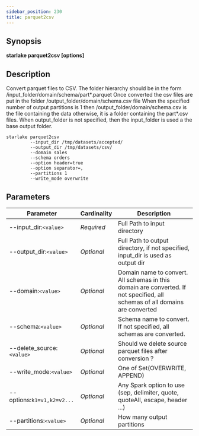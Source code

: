 ```yaml
---
sidebar_position: 230
title: parquet2csv
---
```



## Synopsis

**starlake parquet2csv [options]**

## Description

Convert parquet files to CSV.
The folder hierarchy should be in the form /input_folder/domain/schema/part*.parquet
Once converted the csv files are put in the folder /output_folder/domain/schema.csv file
When the specified number of output partitions is 1 then /output_folder/domain/schema.csv is the file containing the data
otherwise, it is a folder containing the part*.csv files.
When output_folder is not specified, then the input_folder is used a the base output folder.

````shell
starlake parquet2csv
         --input_dir /tmp/datasets/accepted/
         --output_dir /tmp/datasets/csv/
         --domain sales
         --schema orders
         --option header=true
         --option separator=,
         --partitions 1
         --write_mode overwrite
````


## Parameters

Parameter|Cardinality|Description
---|---|---
--input_dir:`<value>`|*Required*|Full Path to input directory
--output_dir:`<value>`|*Optional*|Full Path to output directory, if not specified, input_dir is used as output dir
--domain:`<value>`|*Optional*|Domain name to convert. All schemas in this domain are converted. If not specified, all schemas of all domains are converted
--schema:`<value>`|*Optional*|Schema name to convert. If not specified, all schemas are converted.
--delete_source:`<value>`|*Optional*|Should we delete source parquet files after conversion ?
--write_mode:`<value>`|*Optional*|One of Set(OVERWRITE, APPEND)
--options:`k1=v1,k2=v2...`|*Optional*|Any Spark option to use (sep, delimiter, quote, quoteAll, escape, header ...)
--partitions:`<value>`|*Optional*|How many output partitions

